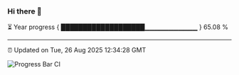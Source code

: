 ### Hi there 👋

⏳ Year progress { ███████████████████▁▁▁▁▁▁▁▁▁▁▁ } 65.08 %

---

⏰ Updated on Tue, 26 Aug 2025 12:34:28 GMT

![Progress Bar CI](https://github.com/liununu/liununu/workflows/Progress%20Bar%20CI/badge.svg)
